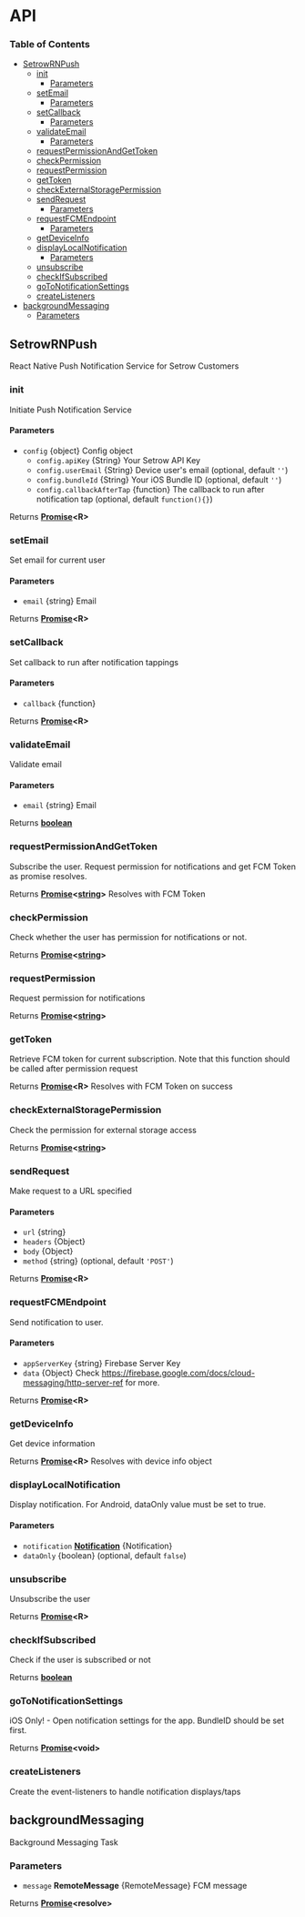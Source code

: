 # API

<!-- Generated by documentation.js. Update this documentation by updating the source code. -->

### Table of Contents

-   [SetrowRNPush](#setrowrnpush)
    -   [init](#init)
        -   [Parameters](#parameters)
    -   [setEmail](#setemail)
        -   [Parameters](#parameters-1)
    -   [setCallback](#setcallback)
        -   [Parameters](#parameters-2)
    -   [validateEmail](#validateemail)
        -   [Parameters](#parameters-3)
    -   [requestPermissionAndGetToken](#requestpermissionandgettoken)
    -   [checkPermission](#checkpermission)
    -   [requestPermission](#requestpermission)
    -   [getToken](#gettoken)
    -   [checkExternalStoragePermission](#checkexternalstoragepermission)
    -   [sendRequest](#sendrequest)
        -   [Parameters](#parameters-4)
    -   [requestFCMEndpoint](#requestfcmendpoint)
        -   [Parameters](#parameters-5)
    -   [getDeviceInfo](#getdeviceinfo)
    -   [displayLocalNotification](#displaylocalnotification)
        -   [Parameters](#parameters-6)
    -   [unsubscribe](#unsubscribe)
    -   [checkIfSubscribed](#checkifsubscribed)
    -   [goToNotificationSettings](#gotonotificationsettings)
    -   [createListeners](#createlisteners)
-   [backgroundMessaging](#backgroundmessaging)
    -   [Parameters](#parameters-7)

## SetrowRNPush

React Native Push Notification Service for Setrow Customers

### init

Initiate Push Notification Service

#### Parameters

-   `config`  {object} Config object
    -   `config.apiKey`  {String} Your Setrow API Key
    -   `config.userEmail`  {String} Device user's email (optional, default `''`)
    -   `config.bundleId`  {String} Your iOS Bundle ID (optional, default `''`)
    -   `config.callbackAfterTap`  {function} The callback to run after notification tap (optional, default `function(){}`)

Returns **[Promise](https://developer.mozilla.org/docs/Web/JavaScript/Reference/Global_Objects/Promise)&lt;R>** 

### setEmail

Set email for current user

#### Parameters

-   `email`  {string} Email

Returns **[Promise](https://developer.mozilla.org/docs/Web/JavaScript/Reference/Global_Objects/Promise)&lt;R>** 

### setCallback

Set callback to run after notification tappings

#### Parameters

-   `callback`  {function}

Returns **[Promise](https://developer.mozilla.org/docs/Web/JavaScript/Reference/Global_Objects/Promise)&lt;R>** 

### validateEmail

Validate email

#### Parameters

-   `email`  {string} Email

Returns **[boolean](https://developer.mozilla.org/docs/Web/JavaScript/Reference/Global_Objects/Boolean)** 

### requestPermissionAndGetToken

Subscribe the user. Request permission for notifications and get FCM Token as promise resolves.

Returns **[Promise](https://developer.mozilla.org/docs/Web/JavaScript/Reference/Global_Objects/Promise)&lt;[string](https://developer.mozilla.org/docs/Web/JavaScript/Reference/Global_Objects/String)>** Resolves with FCM Token

### checkPermission

Check whether the user has permission for notifications or not.

Returns **[Promise](https://developer.mozilla.org/docs/Web/JavaScript/Reference/Global_Objects/Promise)&lt;[string](https://developer.mozilla.org/docs/Web/JavaScript/Reference/Global_Objects/String)>** 

### requestPermission

Request permission for notifications

Returns **[Promise](https://developer.mozilla.org/docs/Web/JavaScript/Reference/Global_Objects/Promise)&lt;[string](https://developer.mozilla.org/docs/Web/JavaScript/Reference/Global_Objects/String)>** 

### getToken

Retrieve FCM token for current subscription. Note that this function should be called after permission request

Returns **[Promise](https://developer.mozilla.org/docs/Web/JavaScript/Reference/Global_Objects/Promise)&lt;R>** Resolves with FCM Token on success

### checkExternalStoragePermission

Check the permission for external storage access

Returns **[Promise](https://developer.mozilla.org/docs/Web/JavaScript/Reference/Global_Objects/Promise)&lt;[string](https://developer.mozilla.org/docs/Web/JavaScript/Reference/Global_Objects/String)>** 

### sendRequest

Make request to a URL specified

#### Parameters

-   `url`  {string}
-   `headers`  {Object}
-   `body`  {Object}
-   `method`  {string} (optional, default `'POST'`)

Returns **[Promise](https://developer.mozilla.org/docs/Web/JavaScript/Reference/Global_Objects/Promise)&lt;R>** 

### requestFCMEndpoint

Send notification to user.

#### Parameters

-   `appServerKey`  {string} Firebase Server Key
-   `data`  {Object} Check <https://firebase.google.com/docs/cloud-messaging/http-server-ref> for more.

Returns **[Promise](https://developer.mozilla.org/docs/Web/JavaScript/Reference/Global_Objects/Promise)&lt;R>** 

### getDeviceInfo

Get device information

Returns **[Promise](https://developer.mozilla.org/docs/Web/JavaScript/Reference/Global_Objects/Promise)&lt;R>** Resolves with device info object

### displayLocalNotification

Display notification. For Android, dataOnly value must be set to true.

#### Parameters

-   `notification` **[Notification](https://developer.mozilla.org/docs/Web/API/Notification/Using_Web_Notifications)** {Notification}
-   `dataOnly`  {boolean} (optional, default `false`)

### unsubscribe

Unsubscribe the user

Returns **[Promise](https://developer.mozilla.org/docs/Web/JavaScript/Reference/Global_Objects/Promise)&lt;R>** 

### checkIfSubscribed

Check if the user is subscribed or not

Returns **[boolean](https://developer.mozilla.org/docs/Web/JavaScript/Reference/Global_Objects/Boolean)** 

### goToNotificationSettings

iOS Only! - Open notification settings for the app. BundleID should be set first.

Returns **[Promise](https://developer.mozilla.org/docs/Web/JavaScript/Reference/Global_Objects/Promise)&lt;void>** 

### createListeners

Create the event-listeners to handle notification displays/taps

## backgroundMessaging

Background Messaging Task

### Parameters

-   `message` **RemoteMessage** {RemoteMessage} FCM message

Returns **[Promise](https://developer.mozilla.org/docs/Web/JavaScript/Reference/Global_Objects/Promise)&lt;resolve>** 
